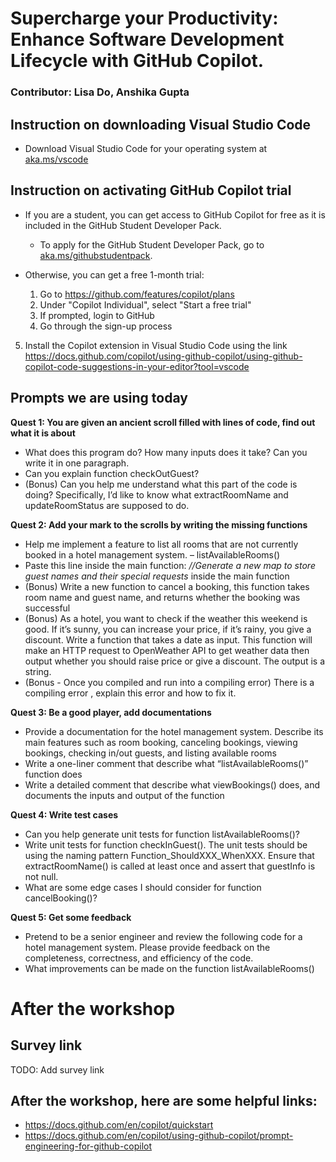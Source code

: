 # Supercharge your Productivity: Enhance Software Development Lifecycle with GitHub Copilot.
### Contributor: Lisa Do, Anshika Gupta

## Instruction on downloading Visual Studio Code
- Download Visual Studio Code for your operating system at [aka.ms/vscode](https://aka.ms/vscode)

## Instruction on activating GitHub Copilot trial
- If you are a student, you can get access to GitHub Copilot for free as it is included in the GitHub Student Developer Pack.
    - To apply for the GitHub Student Developer Pack, go to [aka.ms/githubstudentpack](https://aka.ms/githubstudentpack).
 
- Otherwise, you can get a free 1-month trial:
    1. Go to https://github.com/features/copilot/plans
    2. Under "Copilot Individual", select "Start a free trial"
    3. If prompted, login to GitHub
    4. Go through the sign-up process 

5. Install the Copilot extension in Visual Studio Code using the link https://docs.github.com/copilot/using-github-copilot/using-github-copilot-code-suggestions-in-your-editor?tool=vscode

## Prompts we are using today
**Quest 1: You are given an ancient scroll filled with lines of code, find out what it is about**
- What does this program do? How many inputs does it take? Can you write it in one paragraph.
- Can you explain function checkOutGuest?
- (Bonus) Can you help me understand what this part of the code is doing? Specifically, I’d like to know what extractRoomName and updateRoomStatus are supposed to do.


**Quest 2: Add your mark to the scrolls by writing the missing functions**
- Help me implement a feature to list all rooms that are not currently booked in a hotel management system. – listAvailableRooms()​
- Paste this line inside the main function:
  *//Generate a new map to store guest names and their special requests* inside the main function
- (Bonus) Write a new function to cancel a booking, this function takes room name and guest name, and returns whether the booking was successful
- (Bonus) As a hotel, you want to check if the weather this weekend is good. If it’s sunny, you can increase your price, if it’s rainy, you give a discount. Write a function that takes a date as input. This function will make an HTTP request to OpenWeather API to get weather data then output whether you should raise price or give a discount. The output is a string.
- (Bonus - Once you compiled and run into a compiling error) There is a compiling error <insert error here>, explain this error and how to fix it​.

**Quest 3: Be a good player, add documentations**
- Provide a documentation for the hotel management system. Describe its main features such as room booking, canceling bookings, viewing bookings, checking in/out guests, and listing available rooms
- Write a one-liner comment that describe what “listAvailableRooms()” function does
- Write a detailed comment that describe what viewBookings() does, and documents the inputs and output of the function

**Quest 4: Write test cases**
- Can you help generate unit tests for function listAvailableRooms()?
- Write unit tests for function checkInGuest(). The unit tests should be using the naming pattern Function_ShouldXXX_WhenXXX. Ensure that extractRoomName() is called at least once and assert that guestInfo is not null. 
- What are some edge cases I should consider for function cancelBooking()?

**Quest 5: Get some feedback**
- Pretend to be a senior engineer and review the following code for a hotel management system. Please provide feedback on the completeness, correctness, and efficiency of the code.
- What improvements can be made on the function listAvailableRooms()

# After the workshop
## Survey link
TODO: Add survey link

## After the workshop, here are some helpful links: 
- https://docs.github.com/en/copilot/quickstart
- https://docs.github.com/en/copilot/using-github-copilot/prompt-engineering-for-github-copilot

